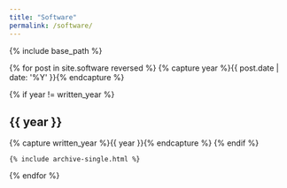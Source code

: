 ```yaml
---
title: "Software"
permalink: /software/
---
```


{% include base_path %}

{% for post in site.software reversed %}
    {% capture year %}{{ post.date | date: '%Y' }}{% endcapture %}
    
  {% if year != written_year %}
  <h2 id="{{ year | slugify }}" class="archive__subtitle">{{ year }}</h2>
  {% capture written_year %}{{ year }}{% endcapture %}
  {% endif %}

    {% include archive-single.html %}
{% endfor %}
